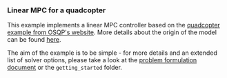 ### Linear MPC for a quadcopter

This example implements a linear MPC controller based on the [quadcopter example from OSQP's website](https://osqp.org/docs/examples/mpc.html). More details about the origin of the model can be found [here](https://github.com/orgs/osqp/discussions/558).

The aim of the example is to be simple - for more details and an extended list of solver options, please take a look at the [problem formulation document](https://github.com/acados/acados/blob/main/docs/problem_formulation/problem_formulation_ocp_mex.pdf) or the `getting_started` folder.